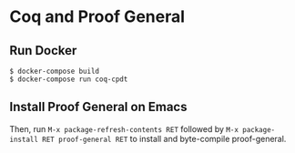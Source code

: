 # Coq and Proof General

## Run Docker

```
$ docker-compose build
$ docker-compose run coq-cpdt
```

## Install Proof General on Emacs

Then, run ```M-x package-refresh-contents RET``` followed by
```M-x package-install RET proof-general RET``` to install and byte-compile proof-general.
